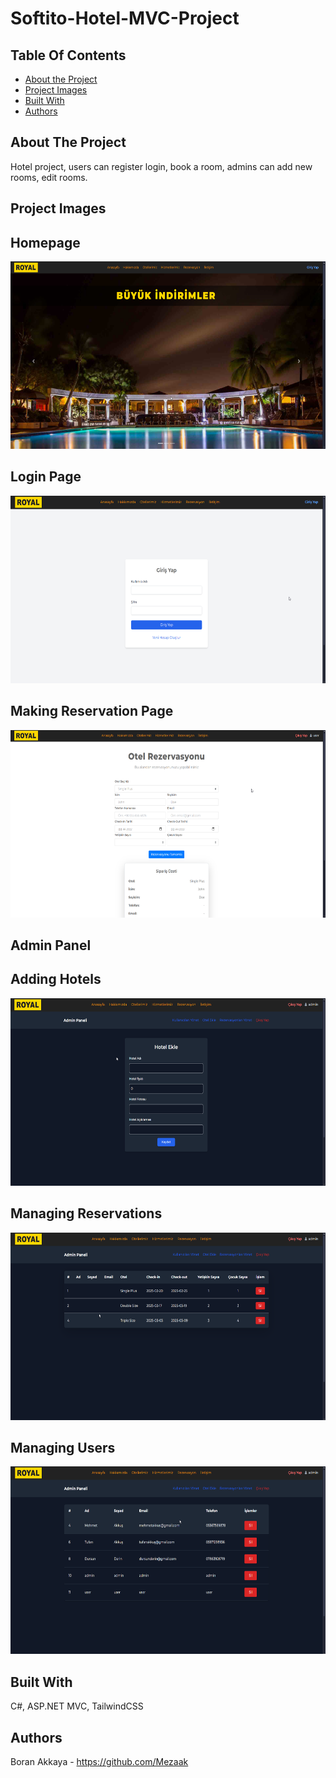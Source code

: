 # Softito-Hotel-MVC-Project

## Table Of Contents

* [About the Project](#about-the-project)
* [Project Images](#project-images)
* [Built With](#built-with)
* [Authors](#authors)

## About The Project

Hotel project, users can register login, book a room, admins can add new rooms, edit rooms.

## Project Images 

## Homepage
<img style="height:300px;weight:auto" src="https://raw.githubusercontent.com/Mezaak/Softito-Hotel-MVC/refs/heads/main/project-images/homepage.png">

## Login Page
<img style="height:300px;weight:auto" src="https://raw.githubusercontent.com/Mezaak/Softito-Hotel-MVC/refs/heads/main/project-images/login.png">

## Making Reservation Page
<img style="height:300px;weight:auto" src="https://raw.githubusercontent.com/Mezaak/Softito-Hotel-MVC/refs/heads/main/project-images/make-reservation.png">

<h2> Admin Panel</h2>

## Adding Hotels
<img style="height:300px;weight:auto" src="https://raw.githubusercontent.com/Mezaak/Softito-Hotel-MVC/refs/heads/main/project-images/add-hotel.png">

## Managing Reservations
<img style="height:300px;weight:auto" src="https://raw.githubusercontent.com/Mezaak/Softito-Hotel-MVC/refs/heads/main/project-images/manage-reservations.png">

## Managing Users
<img style="height:300px;weight:auto" src="https://raw.githubusercontent.com/Mezaak/Softito-Hotel-MVC/refs/heads/main/project-images/manage-users.png">


## Built With

C#, ASP.NET MVC, TailwindCSS

## Authors
Boran Akkaya - https://github.com/Mezaak 

